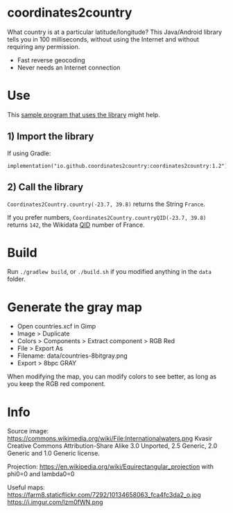 # coordinates2country

What country is at a particular latitude/longitude? This Java/Android library tells you in 100 milliseconds, without using the Internet and without requiring any permission.

- Fast reverse geocoding
- Never needs an Internet connection

# Use

This [sample program that uses the library](https://github.com/coordinates2country/sample) might help.

## 1) Import the library

If using Gradle:

```
implementation("io.github.coordinates2country:coordinates2country:1.2")
```

## 2) Call the library

`Coordinates2Country.country(-23.7, 39.8)` returns the String `France`.

If you prefer numbers, `Coordinates2Country.countryQID(-23.7, 39.8)` returns `142`, the Wikidata [QID](https://www.wikidata.org/wiki/Q142) number of France.

# Build

Run `./gradlew build`, or `./build.sh` if you modified anything in the `data` folder.

# Generate the gray map

- Open countries.xcf in Gimp
- Image > Duplicate
- Colors > Components > Extract component > RGB Red
- File > Export As
- Filename: data/countries-8bitgray.png
- Export > 8bpc GRAY 

When modifying the map, you can modify colors to see better, as long as you keep the RGB red component.

# Info

Source image: https://commons.wikimedia.org/wiki/File:Internationalwaters.png Kvasir Creative Commons Attribution-Share Alike 3.0 Unported, 2.5 Generic, 2.0 Generic and 1.0 Generic license.

Projection: https://en.wikipedia.org/wiki/Equirectangular_projection with phi0=0 and lambda0=0

Useful maps: https://farm8.staticflickr.com/7292/10134658063_fca4fc3da2_o.jpg https://i.imgur.com/lzm0fWN.png
